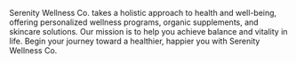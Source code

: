 Serenity Wellness Co. takes a holistic approach to health and well-being, offering personalized wellness programs, organic supplements, and skincare solutions. Our mission is to help you achieve balance and vitality in life. Begin your journey toward a healthier, happier you with Serenity Wellness Co.

